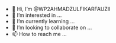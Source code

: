 - 👋 Hi, I’m @WP2AHMADZULFIKARFAUZII
- 👀 I’m interested in ...
- 🌱 I’m currently learning ...
- 💞️ I’m looking to collaborate on ...
- 📫 How to reach me ...

<!---
WP2AHMADZULFIKARFAUZII/WP2AHMADZULFIKARFAUZII is a ✨ special ✨ repository because its `README.md` (this file) appears on your GitHub profile.
You can click the Preview link to take a look at your changes.
--->
